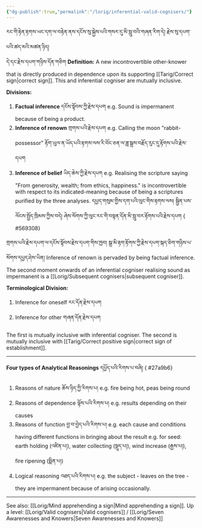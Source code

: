 ```yaml
---
{"dg-publish":true,"permalink":"/lorig/inferential-valid-cognisers/"}
---
```


རང་གི་རྟེན་རྟགས་ཡང་དག་ལ་བརྟེན་ནས་དངོས་སུ་སྐྱེས་པའི་གསར་དུ་མི་སླུ་བའི་གཞན་རིག་དེ། རྗེས་སུ་དཔག་པའི་ཚད་མའི་མཚན་ཉིད།<br>དེ་དང་རྗེས་དཔག་གཉིས་དོན་གཅིག
**Definition:** A new incontrovertible other-knower that is directly produced in dependence upon its supporting [[Tarig/Correct sign\|correct sign]].
This and inferential cogniser are mutually inclusive.

**Divisions:**
1. **Factual inference** དངོས་སྟོབས་ཀྱི་རྗེས་དཔག
   e.g. Sound is impermanent because of being a product.
2. **Inference of renown** གྲགས་པའི་རྗེས་དཔག
   e.g. Calling the moon "rabbit-possessor" རྟོག་ཡུལ་ན་ཡོད་པའི་རྟགས་ལས་རི་བོང་ཅན་ལ་ཟླ་སྒྲས་བརྗོད་རུང་དུ་རྟོགས་པའི་རྗེས་དཔག
3. **Inference of belief** ཡིད་ཆེས་ཀྱི་རྗེས་དཔག
   e.g. Realising the scripture saying "From generosity, wealth; from ethics, happiness." is incontrovertible with respect to its indicated-meaning because of being a scriptures purified by the three analyses. དཔྱད་གསུམ་གྱིས་དག་པའི་ལུང་གིས་རྟགས་ལས། སྦྱིན་པས་ལོངས་སྤྱོད་ཁྲིམས་ཀྱིས་བདེ། ཞེས་སོགས་ཀྱི་ལུང་རང་གི་བསྟན་དོན་མི་སླུ་བར་རྟོགས་པའི་རྗེས་དཔག
{ #569308}


གྲགས་པའི་རྗེས་དཔག་ལ་དངོས་སྟོབས་རྗེས་དཔག་གིས་ཁྱབ། སྒྲ་མི་རྟག་རྟོགས་ཀྱི་རྗེས་དཔག་སྐད་ཅིག་གཉིས་པ་སོགས་དཔྱད་ཤེས་ཡིན།
Inference of renown is pervaded by being factual inference.
The second moment onwards of an inferential cogniser realising sound as impermanent is a [[Lorig/Subsequent cognisers\|subsequent cogniser]].

**Terminological Division:**
1. Inference for oneself རང་དོན་རྗེས་དཔག
2. Inference for other གཞན་དོན་རྗེས་དཔག

The first is mutually inclusive with inferential cogniser.
The second is mutually inclusive with [[Tarig/Correct positive sign\|correct sign of establishment]].

---
**Four types of Analytical Reasonings** དཔྱོད་པའི་རིགས་པ་བཞི།
{ #27a9b6}

1. Reasons of nature ཆོས་ཉིད་ཀྱི་རིགས་པ།
   e.g. fire being hot, peas being round
2. Reasons of dependence ལྟོས་པའི་རིགས་པ།
   e.g. results depending on their causes
3. Reasons of function བྱ་བ་བྱེད་པའི་རིགས་པ།
   e.g. each cause and conditions having different functions in bringing about the result
   e.g. for seed: earth holding (འཛིན་པ།), water collecting (སྡུད་པ།), wind increase (རྒྱས་པ།), fire ripening (སྨིན་པ།)
4. Logical reasoning འཐད་པའི་རིགས་པ།
   e.g. the subject - leaves on the tree - they are impermanent because of arising occasionally.

---
See also: [[Lorig/Mind apprehending a sign\|Mind apprehending a sign]].
Up a level: [[Lorig/Valid cognisers\|Valid cognisers]] / [[Lorig/Seven Awarenesses and Knowers\|Seven Awarenesses and Knowers]]
